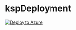 # kspDeployment

[![Deploy to Azure](https://azuredeploy.net/deploybutton.svg)](https://deploy.azure.com/?repository=https://github.com/farrukh-kaispe/kspDeployment/mainTemplate.json)